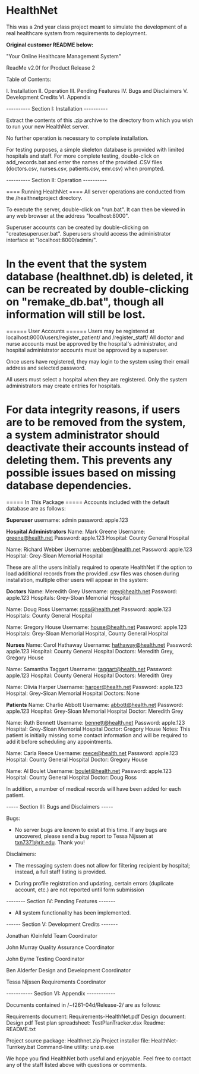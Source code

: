 # HealthNet 

This was a 2nd year class project meant to simulate the development of a real healthcare system from requirements to deployment.

__Original customer README below:__

"Your Online Healthcare Management System"

ReadMe v2.0f for Product Release 2

Table of Contents:

  I.    Installation
 II.    Operation
III.    Pending Features
 IV.    Bugs and Disclaimers
  V.    Development Credits
 VI.    Appendix


---------- Section I: Installation ----------

Extract the contents of this .zip archive to the directory from which you wish
to run your new HealthNet server.

No further operation is necessary to complete installation.

For testing purposes, a simple skeleton database is provided with limited
hospitals and staff. For more complete testing, double-click on add_records.bat
and enter the names of the provided .CSV files (doctors.csv, nurses.csv,
patients.csv, emr.csv) when prompted.

---------- Section II: Operation   ----------

==== Running HealthNet ====
All server operations are conducted from the /healthnetproject directory.

To execute the server, double-click on "run.bat". It can then be viewed in any
web browser at the address "localhost:8000".

Superuser accounts can be created by double-clicking on "createsuperuser.bat".
Superusers should access the administrator interface at "localhost:8000/admin/".

In the event that the system database (healthnet.db) is deleted, it can be
recreated by double-clicking on "remake_db.bat", though all information will still
be lost.
===========================

====== User Accounts ======
Users may be registered at localhost:8000/users/register_patient/ and /register_staff/
All doctor and nurse accounts must be approved by the hospital's administrator,
and hospital administrator accounts must be approved by a superuser.

Once users have registered, they may login to the system using their email
address and selected password.

All users must select a hospital when they are registered. Only the system
administrators may create entries for hospitals.

For data integrity reasons, if users are to be removed from the system, a system
administrator should deactivate their accounts instead of deleting them. This
prevents any possible issues based on missing database dependencies.
===========================

===== In This Package =====
Accounts included with the default database are as follows:

__Superuser__
username:   admin
password:   apple.123

__Hospital Administrators__
Name:       Mark Greene
Username:   greene@health.net
Password:   apple.123
Hospital:   County General Hospital

Name:       Richard Webber
Username:   webber@health.net
Password:   apple.123
Hospital:   Grey-Sloan Memorial Hospital

These are all the users initially required to operate HealthNet
If the option to load additional records from the provided .csv files was
chosen during installation, multiple other users will appear in the system:

__Doctors__
Name:       Meredith Grey
Username:   grey@health.net
Password:   apple.123
Hospitals:  Grey-Sloan Memorial Hospital

Name:       Doug Ross
Username:   ross@health.net
Password:   apple.123
Hospitals:  County General Hospital

Name:       Gregory House
Username:   house@health.net
Password:   apple.123
Hospitals:  Grey-Sloan Memorial Hospital, County General Hospital

__Nurses__
Name:       Carol Hathaway
Username:   hathaway@health.net
Password:   apple.123
Hospital:   County General Hospital
Doctors:    Meredith Grey, Gregory House

Name:       Samantha Taggart
Username:   taggart@health.net
Password:   apple.123
Hospital:   County General Hospital
Doctors:    Meredith Grey

Name:       Olivia Harper
Username:   harper@health.net
Password:   apple.123
Hospital:   Grey-Sloan Memorial Hospital
Doctors:    None

__Patients__
Name:       Charlie Abbott
Username:   abbott@health.net
Password:   apple.123
Hospital:   Grey-Sloan Memorial Hospital
Doctor:     Meredith Grey

Name:       Ruth Bennett
Username:   bennett@health.net
Password:   apple.123
Hospital:   Grey-Sloan Memorial Hospital
Doctor:     Gregory House
Notes:      This patient is initially missing some contact information and
            will be required to add it before scheduling any appointments.

Name:       Carla Reece
Username:   reece@health.net
Password:   apple.123
Hospital:   County General Hospital
Doctor:     Gregory House

Name:       Al Boulet
Username:   boulet@health.net
Password:   apple.123
Hospital:   County General Hospital
Doctor:     Doug Ross

In addition, a number of medical records will have been added for each patient.

----- Section III: Bugs and Disclaimers -----

Bugs:

*   No server bugs are known to exist at this time. If any bugs are uncovered,
    please send a bug report to Tessa Nijssen at txn7371@rit.edu. Thank you!

Disclaimers:

*   The messaging system does not allow for filtering recipient by hospital;
    instead, a full staff listing is provided.

*   During profile registration and updating, certain errors (duplicate
    account, etc.) are not reported until form submission


-------- Section IV: Pending Features -------

*   All system functionality has been implemented.

------ Section V: Development Credits -------

Jonathan Kleinfeld
Team Coordinator

John Murray
Quality Assurance Coordinator

John Byrne
Testing Coordinator

Ben Alderfer
Design and Development Coordinator

Tessa Nijssen
Requirements Coordinator

----------- Section VI: Appendix ------------

Documents contained in /~f261-04d/Release-2/
are as follows:

Requirements document:   Requirements-HealthNet.pdf
Design document:         Design.pdf
Test plan spreadsheet:   TestPlanTracker.xlsx
Readme:                  README.txt

Project source package:  Healthnet.zip
Project installer file:  HealthNet-Turnkey.bat
Command-line utility:    unzip.exe

We hope you find HealthNet both useful and enjoyable. Feel free to contact
any of the staff listed above with questions or comments.
